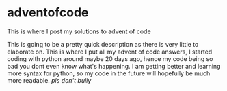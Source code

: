 # adventofcode
This is where I post my solutions to advent of code

This is going to be a pretty quick description as there is very little to elaborate on. This is where I put all my advent of code answers, I started coding with python around maybe 20 days ago, hence my code being so bad you dont even know what's happening. I am getting better and learning more syntax for python, so my code in the future will hopefully be much more readable. *pls don't bully*
